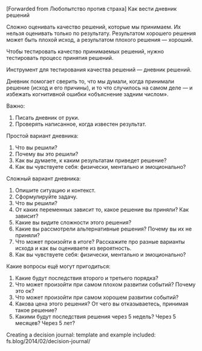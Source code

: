 [Forwarded from Любопытство против страха]
Как вести дневник решений

Сложно оценивать качество решений, которые мы принимаем. Их нельзя оценивать только по результату. Результатом хорошего решения может быть плохой исход, а результатом плохого решения — хороший.

Чтобы тестировать качество принимаемых решений, нужно тестировать процесс принятия решений.

Инструмент для тестирования качества решений — дневник решений.

Дневник помогает сверить то, что мы думали, когда принимали решение (исход и его причины), и то что случилось на самом деле — и избежать когнитивной ошибки «объяснение задним числом».

Важно:
1. Писать дневник от руки.
2. Проверять написанное, когда известен результат.

Простой вариант дневника:
1. Что вы решили?
2. Почему вы это решили?
3. Как вы думаете, к каким результатам приведет решение?
4. Как вы чувствуете себя: физически, ментально и эмоционально?

Сложный вариант дневника:
1. Опишите ситуацию и контекст.
2. Сформулируйте задачу. 
3. Что вы решили?
4. От каких переменных зависит то, какое решение вы приняли? Как зависит?
5. Какие вы видите сложности этого решения?
6. Какие вы рассмотрели альтернативные решения? Почему вы их не приняли?
7. Что может произойти в итоге? Расскажите про разные варианты исхода и как вы оцениваете из вероятность.
8. Как вы чувствуете себя: физически, ментально и эмоционально?

Какие вопросы ещё могут пригодиться:
1. Какие будут последствия второго и третьего порядка?
2. Что может произойти при самом плохом развитии событий? Почему это ок?
3. Что может произойти при самом хорошем развитии событий?
4. Какова цена этого решения? От чего вы отказываетесь, принимая такое решение?
5. Какими будут последствия решения через 5 недель? Через 5 месяцев? Через 5 лет?

Creating a decision journal: template and example included: fs.blog/2014/02/decision-journal/
